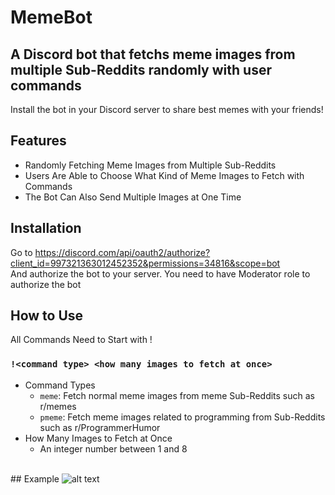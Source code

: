 # MemeBot
## A Discord bot that fetchs meme images from multiple Sub-Reddits randomly with user commands 

Install the bot in your Discord server to share best memes with your friends!

## Features
- Randomly Fetching Meme Images from Multiple Sub-Reddits 
- Users Are Able to Choose What Kind of Meme Images to Fetch with Commands
- The Bot Can Also Send Multiple Images at One Time

## Installation
Go to https://discord.com/api/oauth2/authorize?client_id=997321363012452352&permissions=34816&scope=bot
<br>
And authorize the bot to your server. You need to have Moderator role to authorize the bot

## How to Use
All Commands Need to Start with !

### ```!<command type> <how many images to fetch at once>```

+ Command Types
  + ```meme```: Fetch normal meme images from meme Sub-Reddits such as r/memes
  + ```pmeme```: Fetch meme images related to programming from Sub-Reddits such as r/ProgrammerHumor
+ How Many Images to Fetch at Once
  + An integer number between 1 and 8
<br>
## Example
<img src="./img/example.gif" alt="alt text" title="image Title" />


